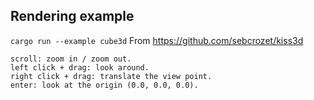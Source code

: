 ## Rendering example
`cargo run --example cube3d`
From https://github.com/sebcrozet/kiss3d

    scroll: zoom in / zoom out.
    left click + drag: look around.
    right click + drag: translate the view point.
    enter: look at the origin (0.0, 0.0, 0.0).
